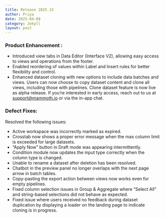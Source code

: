 ```yaml
---
title: Release 2025.15
author: Priya
date: 2025-04-08
category: Jekyll
layout: post
---
```

### Product Enhancement :
* Introduced view tabs in Data Editor (Interface V2), allowing easy access to views and operations from the footer.
* Enabled reordering of values within Label and Insert rules for better flexibility and control.
* Enhanced dataset cloning with new options to include data batches and views. Users can now choose to copy dataset content and clone all views, including those with pipelines.
Clone dataset feature is now live as alpha release. If you’re interested in early access, reach out to us at [support@mammoth.io](mailto:support@mammoth.io) or via the in-app chat.

### Defect Fixes:
Resolved the following issues:
* Active workspace was incorrectly marked as expired.
* Crosstab now shows a proper error message when the max column limit is exceeded for large datasets.
* “Apply Now” button in Draft mode was appearing intermittently.
* Condition module now updates the input type correctly when the column type is changed.
* Unable to rename a dataset after deletion has been resolved.
* Chatbot in the preview panel no longer overlaps with the next page arrow in batch tables.
* Copy-pasting the export action between views now works even for empty pipelines.
* Fixed column selection issues in Group & Aggregate where “Select All” and string-based selections did not behave as expected.
* Fixed issue where users received no feedback during dataset duplication by displaying a loader on the landing page to indicate cloning is in progress.